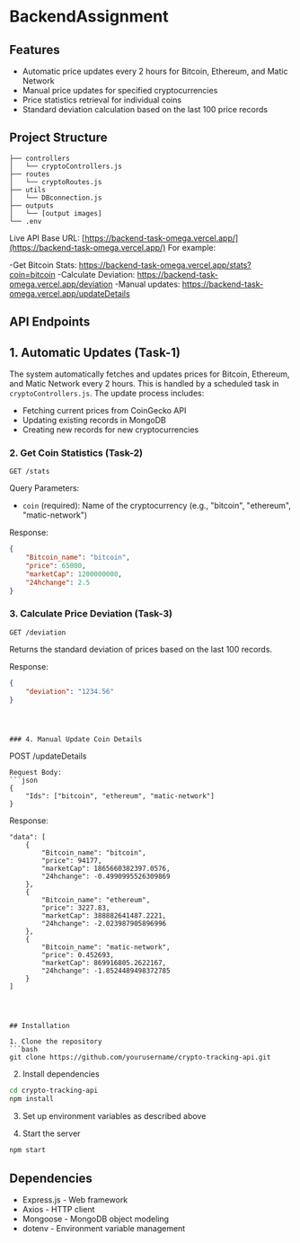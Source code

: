 # BackendAssignment

## Features

- Automatic price updates every 2 hours for Bitcoin, Ethereum, and Matic Network
- Manual price updates for specified cryptocurrencies
- Price statistics retrieval for individual coins
- Standard deviation calculation based on the last 100 price records

## Project Structure

```
├── controllers
│   └── cryptoControllers.js
├── routes
│   └── cryptoRoutes.js
├── utils
│   └── DBconnection.js
├── outputs
│   └── [output images]
└── .env
```

Live API
Base URL: [https://backend-task-omega.vercel.app/](https://backend-task-omega.vercel.app/)
For example:

-Get Bitcoin Stats: https://backend-task-omega.vercel.app/stats?coin=bitcoin
-Calculate Deviation: https://backend-task-omega.vercel.app/deviation
-Manual updates: https://backend-task-omega.vercel.app/updateDetails

## API Endpoints

## 1. Automatic Updates (Task-1)

The system automatically fetches and updates prices for Bitcoin, Ethereum, and Matic Network every 2 hours. This is handled by a scheduled task in `cryptoControllers.js`. The update process includes:
- Fetching current prices from CoinGecko API
- Updating existing records in MongoDB
- Creating new records for new cryptocurrencies

### 2. Get Coin Statistics (Task-2)
```
GET /stats
```
Query Parameters:
- `coin` (required): Name of the cryptocurrency (e.g., "bitcoin", "ethereum", "matic-network")

Response:
```json
{
    "Bitcoin_name": "bitcoin",
    "price": 65000,
    "marketCap": 1200000000,
    "24hchange": 2.5
}
```

### 3. Calculate Price Deviation (Task-3)
```
GET /deviation 
```
Returns the standard deviation of prices based on the last 100 records.

Response:
```json
{
    "deviation": "1234.56"
}
```



```



### 4. Manual Update Coin Details
```
POST /updateDetails
```
Request Body:
```json
{
    "Ids": ["bitcoin", "ethereum", "matic-network"]
}
```
Response:

    "data": [
        {
            "Bitcoin_name": "bitcoin",
            "price": 94177,
            "marketCap": 1865660382397.0576,
            "24hchange": -0.4990995526309869
        },
        {
            "Bitcoin_name": "ethereum",
            "price": 3227.83,
            "marketCap": 388882641487.2221,
            "24hchange": -2.023987905896996
        },
        {
            "Bitcoin_name": "matic-network",
            "price": 0.452693,
            "marketCap": 869916805.2622167,
            "24hchange": -1.8524489498372785
        }
    ]

```



## Installation

1. Clone the repository
```bash
git clone https://github.com/yourusername/crypto-tracking-api.git
```

2. Install dependencies
```bash
cd crypto-tracking-api
npm install
```

3. Set up environment variables as described above

4. Start the server
```bash
npm start
```

## Dependencies

- Express.js - Web framework
- Axios - HTTP client
- Mongoose - MongoDB object modeling
- dotenv - Environment variable management


